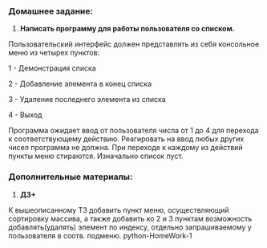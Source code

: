 ### Домашнее задание:

1. **Написать программу для работы пользователя со списком.**

Пользовательский интерфейс должен представлять из себя консольное меню из четырех пунктов:

1 - Демонстрация списка

2 - Добавление элемента в конец списка

3 - Удаление последнего элемента из списка

4 - Выход

Программа ожидает ввод от пользователя числа от 1 до 4 для перехода к соответствующему действию. Реагировать на ввод любых других чисел программа не должна. При переходе к каждому из действий пункты меню стираются. Изначально список пуст.

### Дополнительные материалы:

1. **ДЗ+**

К вышеописанному ТЗ добавить пункт меню, осуществляющий сортировку массива, а также добавить ко 2 и 3 пунктам возможность добавлять(удалять) элемент по индексу, отдельно запрашиваемому у пользователя в соотв. подменю. python-HomeWork-1